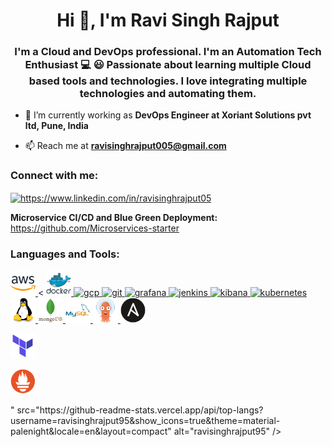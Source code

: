 <h1 align="center">Hi 👋, I'm Ravi Singh Rajput</h1>
<h3 align="center">I'm a Cloud and DevOps professional. I'm an Automation Tech Enthusiast 💻 😃 Passionate about learning multiple Cloud based tools and technologies. I love integrating multiple technologies and automating them.</h3>


- 🔭 I’m currently working as **DevOps Engineer at Xoriant Solutions pvt ltd, Pune, India**

- 📫 Reach me at **ravisinghrajput005@gmail.com**


<h3 align="left">Connect with me:</h3>
<p align="left">
<a href="https://www.linkedin.com/in/ravisinghrajput95" target="blank"><img align="center" src="https://raw.githubusercontent.com/rahuldkjain/github-profile-readme-generator/master/src/images/icons/Social/linked-in-alt.svg" alt="https://www.linkedin.com/in/ravisinghrajput05" height="30" width="40" /></a>
</p>

**Microservice CI/CD and Blue Green Deployment:** https://github.com/Microservices-starter

<h3 align="left">Languages and Tools:</h3>
<p align="left"> <a href="https://aws.amazon.com" target="_blank"> <img src="https://raw.githubusercontent.com/devicons/devicon/master/icons/amazonwebservices/amazonwebservices-original-wordmark.svg" alt="aws" width="40" height="40"/> </a>< <a href="https://www.docker.com/" target="_blank"> <img src="https://raw.githubusercontent.com/devicons/devicon/master/icons/docker/docker-original-wordmark.svg" alt="docker" width="40" height="40"/> </a>  <a href="https://cloud.google.com" target="_blank"> <img src="https://www.vectorlogo.zone/logos/google_cloud/google_cloud-icon.svg" alt="gcp" width="40" height="40"/> </a> <a href="https://git-scm.com/" target="_blank"> <img src="https://www.vectorlogo.zone/logos/git-scm/git-scm-icon.svg" alt="git" width="40" height="40"/> </a> <a href="https://grafana.com" target="_blank"> <img src="https://www.vectorlogo.zone/logos/grafana/grafana-icon.svg" alt="grafana" width="40" height="40"/> </a>  <a href="https://www.jenkins.io" target="_blank"> <img src="https://www.vectorlogo.zone/logos/jenkins/jenkins-icon.svg" alt="jenkins" width="40" height="40"/> </a> <a href="https://www.elastic.co/kibana" target="_blank"> <img src="https://www.vectorlogo.zone/logos/elasticco_kibana/elasticco_kibana-icon.svg" alt="kibana" width="40" height="40"/> </a> <a href="https://kubernetes.io" target="_blank"> <img src="https://www.vectorlogo.zone/logos/kubernetes/kubernetes-icon.svg" alt="kubernetes" width="40" height="40"/> </a> <a href="https://www.linux.org/" target="_blank"> <img src="https://raw.githubusercontent.com/devicons/devicon/master/icons/linux/linux-original.svg" alt="linux" width="40" height="40"/> </a> <a href="https://www.mongodb.com/" target="_blank"> <img src="https://raw.githubusercontent.com/devicons/devicon/master/icons/mongodb/mongodb-original-wordmark.svg" alt="mongodb" width="40" height="40"/> </a> <a href="https://www.mysql.com/" target="_blank"> <img src="https://raw.githubusercontent.com/devicons/devicon/master/icons/mysql/mysql-original-wordmark.svg" alt="mysql" width="40" height="40"/> </a> <a href="https://argo-cd.readthedocs.io/en/stable/" target="_blank"> <img src="https://raw.githubusercontent.com/devicons/devicon/master/icons/argocd/argocd-original.svg" alt="argocd" width="40" height="40"/> </a> <a href="https://www.ansible.com" target="_blank"> <img src="https://raw.githubusercontent.com/devicons/devicon/master/icons/ansible/ansible-original.svg" alt="ansible" width="40" height="40"/> </a></p> <a href="https://www.terraform.io" target="_blank"> <img src="https://raw.githubusercontent.com/devicons/devicon/master/icons/terraform/terraform-original.svg" alt="terraform" width="40" height="40"/> </a></p>
<p><img align="left" <a href="https://www.prometheus.io" target="_blank"> <img src="https://raw.githubusercontent.com/devicons/devicon/master/icons/prometheus/prometheus-original.svg" alt="prometheus" width="40" height="40"/> </a></p>
" src="https://github-readme-stats.vercel.app/api/top-langs?username=ravisinghrajput95&show_icons=true&theme=material-palenight&locale=en&layout=compact" alt="ravisinghrajput95" /></p>

